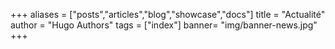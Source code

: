 +++
aliases = ["posts","articles","blog","showcase","docs"]
title = "Actualité"
author = "Hugo Authors"
tags = ["index"]
banner= "img/banner-news.jpg"
+++